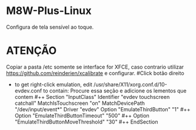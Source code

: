 # M8W-Plus-Linux
Configura de tela sensível ao toque.
# ATENÇÃO
Copiar a pasta /etc somente se interface for XFCE, caso contrario utilizar https://github.com/reinderien/xcalibrate e configurar.
#Click botão direito
- to get right-click emulation, edit /usr/share/X11/xorg.conf.d/10-evdev.conf to contain:
Procure essa seção e adicione os lementos que contem #++
Section "InputClass"
  Identifier "evdev touchscreen catchall"
  MatchIsTouchscreen "on"
  MatchDevicePath "/dev/input/event*"
  Driver "evdev"
  Option "EmulateThirdButton" "1" #++
  Option "EmulateThirdButtonTimeout" "500" #++
  Option "EmulateThirdButtonMoveThreshold" "30" #++
EndSection
